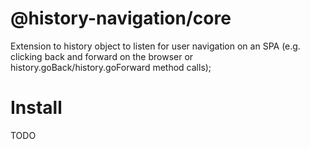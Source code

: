 # @history-navigation/core

Extension to history object to listen for user navigation on an SPA (e.g. clicking back and forward on the browser or history.goBack/history.goForward method calls);

# Install

TODO
